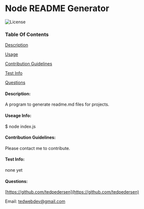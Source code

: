 # Node README Generator
![License](https://img.shields.io/badge/License-MIT-blue.svg "License Badge")

### Table Of Contents

[Description](#description)

[Usage](#usage-info)

[Contribution Guidelines](#contribution-guidelines)

[Test Info](#test-info)

[Questions](#questions)

#### Description:

A program to generate readme.md files for projects.

#### Useage Info:

$ node index.js

#### Contribution Guidelines:

Please contact me to contribute.

#### Test Info:

none yet

#### Questions:

[https://github.com/tedpedersen](https://github.com/tedpedersen)


Email: tedwebdev@gmail.com